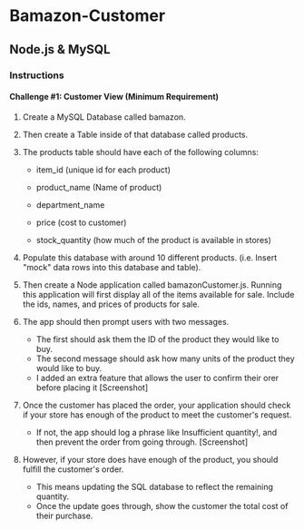 # Bamazon-Customer
## Node.js & MySQL
### Instructions
#### Challenge #1: Customer View (Minimum Requirement)
1. Create a MySQL Database called bamazon.

2. Then create a Table inside of that database called products.

3. The products table should have each of the following columns:

    - item_id (unique id for each product)

    - product_name (Name of product)

    - department_name

    - price (cost to customer)

    - stock_quantity (how much of the product is available in stores)

4. Populate this database with around 10 different products. (i.e. Insert "mock" data rows into this database and table).

5. Then create a Node application called bamazonCustomer.js. Running this application will first display all of the items available for sale. Include the ids, names, and prices of products for sale.

6. The app should then prompt users with two messages.

    - The first should ask them the ID of the product they would like to buy.
    - The second message should ask how many units of the product they would like to buy.
    - I added an extra feature that allows the user to confirm their orer before placing it
[Screenshot]

7. Once the customer has placed the order, your application should check if your store has enough of the product to meet the customer's request.

    - If not, the app should log a phrase like Insufficient quantity!, and then prevent the order from going through.
[Screenshot]

8. However, if your store does have enough of the product, you should fulfill the customer's order.
    - This means updating the SQL database to reflect the remaining quantity.
    - Once the update goes through, show the customer the total cost of their purchase.